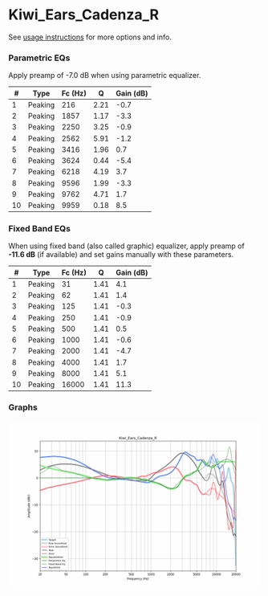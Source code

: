 # Kiwi_Ears_Cadenza_R
See [usage instructions](https://github.com/jaakkopasanen/AutoEq#usage) for more options and info.

### Parametric EQs
Apply preamp of -7.0 dB when using parametric equalizer.

|   # | Type    |   Fc (Hz) |    Q |   Gain (dB) |
|-----|---------|-----------|------|-------------|
|   1 | Peaking |       216 | 2.21 |        -0.7 |
|   2 | Peaking |      1857 | 1.17 |        -3.3 |
|   3 | Peaking |      2250 | 3.25 |        -0.9 |
|   4 | Peaking |      2562 | 5.91 |        -1.2 |
|   5 | Peaking |      3416 | 1.96 |         0.7 |
|   6 | Peaking |      3624 | 0.44 |        -5.4 |
|   7 | Peaking |      6218 | 4.19 |         3.7 |
|   8 | Peaking |      9596 | 1.99 |        -3.3 |
|   9 | Peaking |      9762 | 4.71 |         1.7 |
|  10 | Peaking |      9959 | 0.18 |         8.5 |

### Fixed Band EQs
When using fixed band (also called graphic) equalizer, apply preamp of **-11.6 dB** (if available) and set gains manually with these parameters.

|   # | Type    |   Fc (Hz) |    Q |   Gain (dB) |
|-----|---------|-----------|------|-------------|
|   1 | Peaking |        31 | 1.41 |         4.1 |
|   2 | Peaking |        62 | 1.41 |         1.4 |
|   3 | Peaking |       125 | 1.41 |        -0.3 |
|   4 | Peaking |       250 | 1.41 |        -0.9 |
|   5 | Peaking |       500 | 1.41 |         0.5 |
|   6 | Peaking |      1000 | 1.41 |        -0.6 |
|   7 | Peaking |      2000 | 1.41 |        -4.7 |
|   8 | Peaking |      4000 | 1.41 |         1.7 |
|   9 | Peaking |      8000 | 1.41 |         5.1 |
|  10 | Peaking |     16000 | 1.41 |        11.3 |

### Graphs
![](./Kiwi_Ears_Cadenza_R.png)
